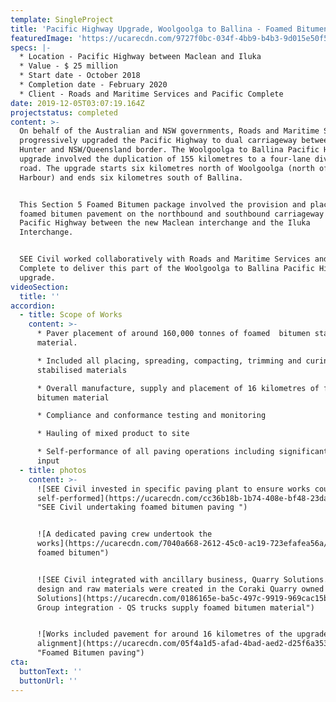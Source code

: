 ```yaml
---
template: SingleProject
title: 'Pacific Highway Upgrade, Woolgoolga to Ballina - Foamed Bitumen '
featuredImage: 'https://ucarecdn.com/9727f0bc-034f-4bb9-b4b3-9d015e50f578/'
specs: |-
  * Location - Pacific Highway between Maclean and Iluka 
  * Value - $ 25 million 
  * Start date - October 2018
  * Completion date - February 2020
  * Client - Roads and Maritime Services and Pacific Complete
date: 2019-12-05T03:07:19.164Z
projectstatus: completed
content: >-
  On behalf of the Australian and NSW governments, Roads and Maritime Services
  progressively upgraded the Pacific Highway to dual carriageway between the
  Hunter and NSW/Queensland border. The Woolgoolga to Ballina Pacific Highway
  upgrade involved the duplication of 155 kilometres to a four-lane divided
  road. The upgrade starts six kilometres north of Woolgoolga (north of Coffs
  Harbour) and ends six kilometres south of Ballina.


  This Section 5 Foamed Bitumen package involved the provision and placing of
  foamed bitumen pavement on the northbound and southbound carriageway of the
  Pacific Highway between the new Maclean interchange and the Iluka
  Interchange. 


  SEE Civil worked collaboratively with Roads and Maritime Services and Pacific
  Complete to deliver this part of the Woolgoolga to Ballina Pacific Highway
  upgrade.
videoSection:
  title: ''
accordion:
  - title: Scope of Works
    content: >-
      * Paver placement of around 160,000 tonnes of foamed  bitumen stabilised
      material. 

      * Included all placing, spreading, compacting, trimming and curing of the
      stabilised materials

      * Overall manufacture, supply and placement of 16 kilometres of foamed
      bitumen material 

      * Compliance and conformance testing and monitoring 

      * Hauling of mixed product to site 

      * Self-performance of all paving operations including significant survey
      input
  - title: photos
    content: >-
      ![SEE Civil invested in specific paving plant to ensure works could be
      self-performed](https://ucarecdn.com/cc36b18b-1b74-408e-bf48-23dae4df3d80/
      "SEE Civil undertaking foamed bitumen paving ")


      ![A dedicated paving crew undertook the
      works](https://ucarecdn.com/7040a668-2612-45c0-ac19-723efafea56a/ "PAving
      foamed bitumen")


      ![SEE Civil integrated with ancillary business, Quarry Solutions. The mix
      design and raw materials were created in the Coraki Quarry owned by Quarry
      Solutions](https://ucarecdn.com/0186165e-ba5c-497c-9919-969cac15b03d/ "SEE
      Group integration - QS trucks supply foamed bitumen material")


      ![Works included pavement for around 16 kilometres of the upgraded highway
      alignment](https://ucarecdn.com/05f4a1d5-afad-4bad-aed2-d25f6a3530de/
      "Foamed Bitumen paving")
cta:
  buttonText: ''
  buttonUrl: ''
---
```


